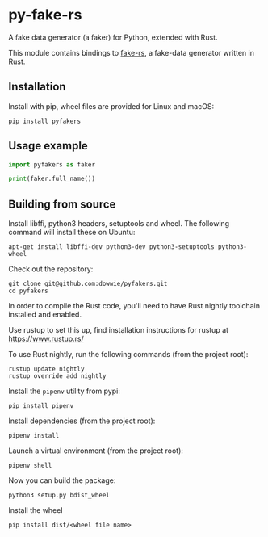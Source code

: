 # py-fake-rs 


A fake data generator (a faker) for Python, extended with Rust.

This module contains bindings to [fake-rs](https://github.com/cksac/fake-rs),
a fake-data generator written in [Rust](https://www.rust-lang.org/).


## Installation

Install with pip, wheel files are provided for Linux and macOS:

    pip install pyfakers 

## Usage example

```python
import pyfakers as faker

print(faker.full_name())

```


## Building from source

Install libffi, python3 headers, setuptools and wheel. The following command will install these on Ubuntu:

    apt-get install libffi-dev python3-dev python3-setuptools python3-wheel

Check out the repository:

    git clone git@github.com:dowwie/pyfakers.git
    cd pyfakers

In order to compile the Rust code, you'll need to have Rust nightly toolchain installed and enabled.

Use rustup to set this up, find installation instructions for rustup at https://www.rustup.rs/

To use Rust nightly, run the following commands (from the project root):

    rustup update nightly
    rustup override add nightly

Install the ``pipenv`` utility from pypi:
	
	pip install pipenv

Install dependencies (from the project root):

	pipenv install

Launch a virtual environment (from the project root):

	pipenv shell

Now you can build the package:

    python3 setup.py bdist_wheel

Install the wheel

	pip install dist/<wheel file name>

